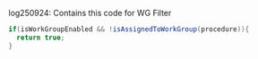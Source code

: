 
log250924: Contains this code for WG Filter
```java
if(isWorkGroupEnabled && !isAssignedToWorkGroup(procedure)){
  return true;
}
```


